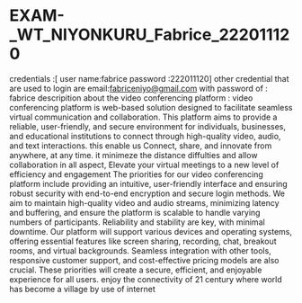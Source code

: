 # EXAM-_WT_NIYONKURU_Fabrice_222011120
credentials :[ user name:fabrice  password :222011120]
other credential that are used to login are email:fabriceniyo@gmail.com with password of : fabrice
 descripition about the video conferencing platform :
 video conferencing platform is web-based solution designed to facilitate seamless virtual communication and collaboration.
 This platform aims to provide a reliable, user-friendly, and secure environment for individuals, businesses, and educational institutions
 to connect through high-quality video, audio, and text interactions.
this enable us  Connect, share, and innovate from anywhere, at any time. it minimeze the distance diffulties and allow collaboration in all aspect,
Elevate your virtual meetings to a new level of efficiency and engagement
The priorities for our video conferencing platform include providing an intuitive, user-friendly interface and ensuring robust security with end-to-end encryption and secure login methods. 
We aim to maintain high-quality video and audio streams, minimizing latency and buffering, and ensure the platform is scalable to handle varying numbers of participants.
Reliability and stability are key, with minimal downtime. Our platform will support various devices and operating systems, offering essential features like screen sharing, recording, chat, breakout rooms, and virtual backgrounds.
Seamless integration with other tools, responsive customer support, and cost-effective pricing models are also crucial. 
These priorities will create a secure, efficient, and enjoyable experience for all users.
enjoy the connectivity of 21 century where world has become a village by use of internet
